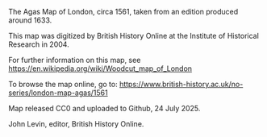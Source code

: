 The Agas Map of London, circa 1561, taken from an edition produced around 1633.

This map was digitized by British History Online at the Institute of Historical Research in 2004.

For further information on this map, see https://en.wikipedia.org/wiki/Woodcut_map_of_London

To browse the map online, go to: https://www.british-history.ac.uk/no-series/london-map-agas/1561

Map released CC0 and uploaded to Github, 24 July 2025.

John Levin, editor, British History Online.
